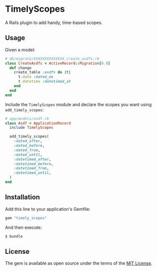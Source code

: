 # TimelyScopes

A Rails plugin to add handy, time-based scopes.

## Usage

Given a model:
```ruby
# db/migrate/XXXXXXXXXXXXXX_create_asdfs.rb
class CreateAsdfs < ActiveRecord::Migration[6.0]
  def change
    create_table :asdfs do |t|
      t.date :dated_on
      t.datetime :datetimed_at
    end
  end
end
```

Include the `TimelyScopes` module and declare the scopes you want using `add_timely_scopes`:
```ruby
# app/models/asdf.rb
class Asdf < ApplicationRecord
  include TimelyScopes

  add_timely_scopes(
    :dated_after,
    :dated_before,
    :dated_from,
    :dated_until,
    :datetimed_after,
    :datetimed_before,
    :datetimed_from,
    :datetimed_until,
  )
end
```

## Installation
Add this line to your application's Gemfile:

```ruby
gem "timely_scopes"
```

And then execute:
```bash
$ bundle
```

## License
The gem is available as open source under the terms of the [MIT License](https://opensource.org/licenses/MIT).
